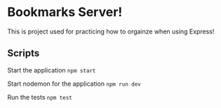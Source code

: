 # Bookmarks Server!

This is project used for practicing how to orgainze when using Express!

## Scripts

Start the application `npm start`

Start nodemon for the application `npm run dev`

Run the tests `npm test`
